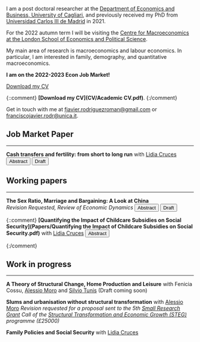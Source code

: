 I am a post doctoral researcher at the [Department of Economics and Business, University of Cagliari](https://www.unica.it/unica/en/dip_scienzeecoaziend.page), and previously received my PhD from [Universidad Carlos III de Madrid](http://economics.uc3m.es/) in 2021.

For the 2022 autumn term I will be visiting the [Centre for Macroeconomics at the London School of Economics and Political Science](https://www.lse.ac.uk/CFM).

My main area of research is macroeconomics and labour economics. In particular, I am interested in family, demography, and quantitative macroeconomics.

**I am on the 2022-2023 Econ Job Market!**

<p><a href="/CV/Academic CV.pdf" target="_blank" rel="noopener noreferrer">Download my CV</a></p>

{::comment}
**[Download my CV](CV/Academic CV.pdf)**.
{:/comment}

Get in touch with me at [fjavier.rodriguezroman@gmail.com](mailto:fjavier.rodriguezroman@gmail.com) or [franciscojavier.rodr@unica.it](mailto:franciscojavier.rodr@unica.it).

## Job Market Paper

---

**Cash transfers and fertility: from short to long run** with [Lidia Cruces](https://sites.google.com/view/lidiacruces/home?authuser=0)
<span class="brsmall"></span> 
<button class="abstract_button" onclick="ShowAndHide('abstractjmp')"><span class="text">Abstract</span></button>
<button class="draft_button" onclick=" window.open('Papers/Cash transfers and fertility from short to long run.pdf','_blank')"><span class="text">Draft</span></button>

<div ID="abstractjmp" STYLE="display:none"><p>Many developed countries face a demographic scenario of population decline driven by low fertility rates. As a response, governments are deploying family policies to increase the number of children. In this paper we propose a dynamic life-cycle model of fertility and female labour force participation, and use the cleanly identified short-term effects on the aggregate number of births of a cash transfer policy from Spain to calibrate its parameters. We use the model to quantify the long-term effects on fertility, and find that they are about half as large as the short-term ones. Moreover, we find that an alternative policy consisting of childcare subsidisation yields only slightly smaller effects on fertility, but positive labour force participation effects on mothers. Finally, we explore how the coexistence of temporal and permanent contracts in Spain, which have different earnings profiles, affects fertility and interacts with cash transfers. The effects on fertility of this type of labour market are large, mainly driven by increased returns to experience during crucial child-bearing years. However, the effects of the cash transfers do not change in a scenario with a unique type of contract.</p></div>

## Working papers

---

**The Sex Ratio, Marriage and Bargaining: A Look at China**\
*Revision Requested, Review of Economic Dynamics* 
<span class="brsmall"></span> 
<button class="abstract_button" onclick="ShowAndHide('abstract1')"><span class="text">Abstract</span></button>
<button class="draft_button" onclick=" window.open('Papers/The Sex Ratio, Marriage and Bargaining A Look at China.pdf','_blank')"><span class="text">Draft</span></button>

<div ID="abstract1" STYLE="display:none"><p>I study married people's time allocation decisions under an unbalanced sex ratio, to answer whether bargaining between spouses should be accounted for (e.g. the collective model of the household) or not (unitary model). I document a substantial increase in the leisure ratio between married women and men in China from 1990 to 2010, calibrate a model of marriage, bargaining and marital sorting to the baseline year, and compare the predictions of a collective and unitary versions in 2010. In the former the leisure ratio does increase, but not in the latter. Via a decomposition exercise I find that the sex ratio accounts for about four hours of extra leisure per week for married women, driven by a decrease in paid work. The effect on married men is of the same magnitude and opposite sign. My results suggest that accounting for bargaining seems to be crucial to explain the sex-specific impact of changes that affect differently men and women.</p></div>
 
{::comment}
**[Quantifying the Impact of Childcare Subsidies on Social Security](Papers/Quantifying the Impact of Childcare Subsidies on Social Security.pdf)** with [Lidia Cruces](https://sites.google.com/view/lidiacruces/home?authuser=0)
<span class="brsmall"></span> 
<button class="abstract_button" onclick="ShowAndHide('abstract2')"><span class="text">Abstract</span></button>

<div ID="abstract2" STYLE="display:none"><p>Female labour force participation and fertility levels directly impact social security, especially when it relies on a pay-as-you-go scheme. In this paper, we quantify the impact of childcare subsidisation policies on a PAYG social security system. We build an overlapping generations model in which women decide how many children to have, the allocation of childcare time among different alternatives, and their labour force par-ticipation along the life cycle. We calibrate the model to Spanish data and use it to experiment with different childcare subsidisation policies. We find that childcare subsidies increase mother’s labour force participation and fertility minimally. Therefore, they have a negative effect on the present value of social security budget balance.</p></div>
{:/comment}

## Work in progress

---

**A Theory of Structural Change, Home Production and Leisure** with Fenicia Cossu, [Alessio Moro](http://www.alessiomoro.it/) and [Silvio Tunis](https://sites.google.com/view/silviotunis/home-page) (Draft coming soon)

**Slums and urbanisation without structural transformation** with [Alessio Moro](http://www.alessiomoro.it/)
*Revision requested for a proposal sent to the 5th [Small Research Grant](https://steg.cepr.org/funding/small-phd-research-grants-srgs) Call of the [Structural Transformation and Economic Growth (STEG)](https://steg.cepr.org/) programme (£25000)*

**Family Policies and Social Security** with [Lidia Cruces](https://sites.google.com/view/lidiacruces/home?authuser=0)



